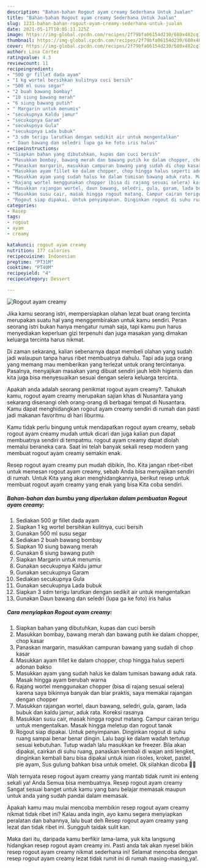 ```yaml
---
description: "Bahan-bahan Rogout ayam creamy Sederhana Untuk Jualan"
title: "Bahan-bahan Rogout ayam creamy Sederhana Untuk Jualan"
slug: 1231-bahan-bahan-rogout-ayam-creamy-sederhana-untuk-jualan
date: 2021-05-17T10:05:11.225Z
image: https://img-global.cpcdn.com/recipes/2f79bfa06154d230/680x482cq70/rogout-ayam-creamy-foto-resep-utama.jpg
thumbnail: https://img-global.cpcdn.com/recipes/2f79bfa06154d230/680x482cq70/rogout-ayam-creamy-foto-resep-utama.jpg
cover: https://img-global.cpcdn.com/recipes/2f79bfa06154d230/680x482cq70/rogout-ayam-creamy-foto-resep-utama.jpg
author: Lina Cortez
ratingvalue: 4.3
reviewcount: 11
recipeingredient:
- "500 gr fillet dada ayam"
- "1 kg wortel bersihkan kulitnya cuci bersih"
- "500 ml susu segar"
- "2 buah bawang bombay"
- "10 siung bawang merah"
- "6 siung bawang putih"
- " Margarin untuk menumis"
- "secukupnya Kaldu jamur"
- "secukupnya Garam"
- "secukupnya Gula"
- "secukupnya Lada bubuk"
- "3 sdm terigu larutkan dengan sedikit air untuk mengentalkan"
- " Daun bawang dan seledri lupa ga ke foto iris halus"
recipeinstructions:
- "Siapkan bahan yang dibutuhkan, kupas dan cuci bersih"
- "Masukkan bombay, bawang merah dan bawang putih ke dalam chopper, chop kasar"
- "Panaskan margarin, masukkan campuran bawang yang sudah di chop kasar"
- "Masukkan ayam fillet ke dalam chopper, chop hingga halus seperti adonan bakso"
- "Masukkan ayam yang sudah halus ke dalam tumisan bawang aduk rata. Masak hingga ayam berubah warna"
- "Rajang wortel menggunakan chopper (bisa di rajang sesuai selera) karena saya bikinnya banyak dan biar praktis, saya memakai rajangan dengan chopper"
- "Masukkan rajangan wortel, daun bawang, seledri, gula, garam, lada bubuk dan kaldu jamur, aduk rata. Koreksi rasanya"
- "Masukkan susu cair, masak hingga rogout matang. Campur cairan terigu untuk mengentalkan. Masak hingga meletup dan rogout tanak"
- "Rogout siap dipakai. Untuk penyimpanan. Dinginkan rogout di suhu ruang sampai benar benar dingin. Lalu bagi ke dalam wadah tertutup sesuai kebutuhan. Tutup wadah lalu masukkan ke freezer. Bila akan dipakai, cairkan di suhu ruang, panaskan kembali di wajan anti lengket, dinginkan kembali baru bisa dipakai untuk isian risoles, kroket, pastel, pie ayam, Sus gulung bahkan bisa untuk omelet. Ok silahkan dicoba 🥰🥰"
categories:
- Resep
tags:
- rogout
- ayam
- creamy

katakunci: rogout ayam creamy 
nutrition: 177 calories
recipecuisine: Indonesian
preptime: "PT31M"
cooktime: "PT40M"
recipeyield: "4"
recipecategory: Dessert

---
```



![Rogout ayam creamy](https://img-global.cpcdn.com/recipes/2f79bfa06154d230/680x482cq70/rogout-ayam-creamy-foto-resep-utama.jpg)

Jika kamu seorang istri, mempersiapkan olahan lezat buat orang tercinta merupakan suatu hal yang menggembirakan untuk kamu sendiri. Peran seorang istri bukan hanya mengatur rumah saja, tapi kamu pun harus menyediakan keperluan gizi terpenuhi dan juga masakan yang dimakan keluarga tercinta harus nikmat.

Di zaman  sekarang, kalian sebenarnya dapat membeli olahan yang sudah jadi walaupun tanpa harus ribet membuatnya dahulu. Tapi ada juga orang yang memang mau memberikan yang terlezat untuk orang tercintanya. Pasalnya, menyajikan masakan yang dibuat sendiri jauh lebih higienis dan kita juga bisa menyesuaikan sesuai dengan selera keluarga tercinta. 



Apakah anda adalah seorang penikmat rogout ayam creamy?. Tahukah kamu, rogout ayam creamy merupakan sajian khas di Nusantara yang sekarang disenangi oleh orang-orang di berbagai tempat di Nusantara. Kamu dapat menghidangkan rogout ayam creamy sendiri di rumah dan pasti jadi makanan favoritmu di hari liburmu.

Kamu tidak perlu bingung untuk mendapatkan rogout ayam creamy, sebab rogout ayam creamy mudah untuk dicari dan juga kalian pun dapat membuatnya sendiri di tempatmu. rogout ayam creamy dapat diolah memalui beraneka cara. Saat ini telah banyak sekali resep modern yang membuat rogout ayam creamy semakin enak.

Resep rogout ayam creamy pun mudah dibikin, lho. Kita jangan ribet-ribet untuk memesan rogout ayam creamy, sebab Anda bisa menyajikan sendiri di rumah. Untuk Kita yang akan menghidangkannya, berikut resep untuk membuat rogout ayam creamy yang enak yang bisa Kita coba sendiri.

<!--inarticleads1-->

##### Bahan-bahan dan bumbu yang diperlukan dalam pembuatan Rogout ayam creamy:

1. Sediakan 500 gr fillet dada ayam
1. Siapkan 1 kg wortel bersihkan kulitnya, cuci bersih
1. Gunakan 500 ml susu segar
1. Sediakan 2 buah bawang bombay
1. Siapkan 10 siung bawang merah
1. Gunakan 6 siung bawang putih
1. Siapkan  Margarin untuk menumis
1. Gunakan secukupnya Kaldu jamur
1. Gunakan secukupnya Garam
1. Sediakan secukupnya Gula
1. Gunakan secukupnya Lada bubuk
1. Siapkan 3 sdm terigu larutkan dengan sedikit air untuk mengentalkan
1. Gunakan  Daun bawang dan seledri (lupa ga ke foto) iris halus




<!--inarticleads2-->

##### Cara menyiapkan Rogout ayam creamy:

1. Siapkan bahan yang dibutuhkan, kupas dan cuci bersih
1. Masukkan bombay, bawang merah dan bawang putih ke dalam chopper, chop kasar
1. Panaskan margarin, masukkan campuran bawang yang sudah di chop kasar
1. Masukkan ayam fillet ke dalam chopper, chop hingga halus seperti adonan bakso
1. Masukkan ayam yang sudah halus ke dalam tumisan bawang aduk rata. Masak hingga ayam berubah warna
1. Rajang wortel menggunakan chopper (bisa di rajang sesuai selera) karena saya bikinnya banyak dan biar praktis, saya memakai rajangan dengan chopper
1. Masukkan rajangan wortel, daun bawang, seledri, gula, garam, lada bubuk dan kaldu jamur, aduk rata. Koreksi rasanya
1. Masukkan susu cair, masak hingga rogout matang. Campur cairan terigu untuk mengentalkan. Masak hingga meletup dan rogout tanak
1. Rogout siap dipakai. Untuk penyimpanan. Dinginkan rogout di suhu ruang sampai benar benar dingin. Lalu bagi ke dalam wadah tertutup sesuai kebutuhan. Tutup wadah lalu masukkan ke freezer. Bila akan dipakai, cairkan di suhu ruang, panaskan kembali di wajan anti lengket, dinginkan kembali baru bisa dipakai untuk isian risoles, kroket, pastel, pie ayam, Sus gulung bahkan bisa untuk omelet. Ok silahkan dicoba 🥰🥰




Wah ternyata resep rogout ayam creamy yang mantab tidak rumit ini enteng sekali ya! Anda Semua bisa membuatnya. Resep rogout ayam creamy Sangat sesuai banget untuk kamu yang baru belajar memasak maupun untuk anda yang sudah pandai dalam memasak.

Apakah kamu mau mulai mencoba membikin resep rogout ayam creamy nikmat tidak ribet ini? Kalau anda ingin, ayo kamu segera menyiapkan peralatan dan bahannya, lalu buat deh Resep rogout ayam creamy yang lezat dan tidak ribet ini. Sungguh taidak sulit kan. 

Maka dari itu, daripada kamu berfikir lama-lama, yuk kita langsung hidangkan resep rogout ayam creamy ini. Pasti anda tak akan nyesel bikin resep rogout ayam creamy nikmat sederhana ini! Selamat mencoba dengan resep rogout ayam creamy lezat tidak rumit ini di rumah masing-masing,ya!.

